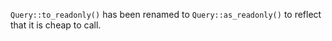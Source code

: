`Query::to_readonly()` has been renamed to `Query::as_readonly()` to reflect that it is cheap to call.
